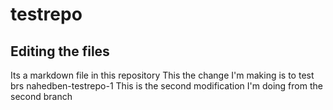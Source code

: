 # testrepo
## Editing the files
Its a markdown file in this repository
This the change I'm making is to test brs
nahedben-testrepo-1
This is the second modification I'm doing from the second branch

